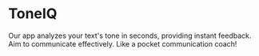 # ToneIQ
Our app analyzes your text's tone in seconds, providing instant feedback. Aim to communicate effectively. Like a pocket communication coach!
